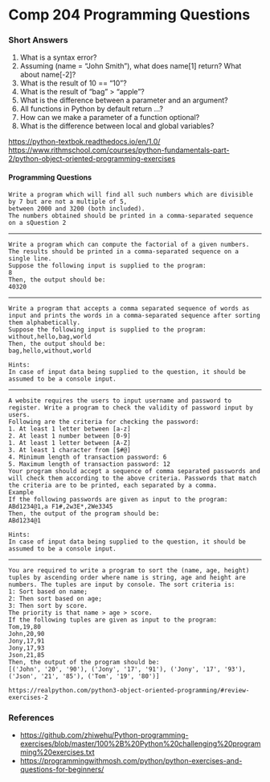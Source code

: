 # Comp 204 Programming Questions


### Short Answers

1. What is a syntax error?
2. Assuming (name = “John Smith”), what does name[1] return? What about name[-2]?
3. What is the result of 10 == “10”?
4. What is the result of “bag” > “apple”?
5. What is the difference between a parameter and an argument?
6. All functions in Python by default return …?
7. How can we make a parameter of a function optional?
8. What is the difference between local and global variables?


https://python-textbok.readthedocs.io/en/1.0/
https://www.rithmschool.com/courses/python-fundamentals-part-2/python-object-oriented-programming-exercises

#### Programming Questions

```
Write a program which will find all such numbers which are divisible by 7 but are not a multiple of 5,
between 2000 and 3200 (both included).
The numbers obtained should be printed in a comma-separated sequence on a sQuestion 2
```
---
```
Write a program which can compute the factorial of a given numbers.
The results should be printed in a comma-separated sequence on a single line.
Suppose the following input is supplied to the program:
8
Then, the output should be:
40320
```
---
```
Write a program that accepts a comma separated sequence of words as input and prints the words in a comma-separated sequence after sorting them alphabetically.
Suppose the following input is supplied to the program:
without,hello,bag,world
Then, the output should be:
bag,hello,without,world

Hints:
In case of input data being supplied to the question, it should be assumed to be a console input.
```
---
```
A website requires the users to input username and password to register. Write a program to check the validity of password input by users.
Following are the criteria for checking the password:
1. At least 1 letter between [a-z]
2. At least 1 number between [0-9]
1. At least 1 letter between [A-Z]
3. At least 1 character from [$#@]
4. Minimum length of transaction password: 6
5. Maximum length of transaction password: 12
Your program should accept a sequence of comma separated passwords and will check them according to the above criteria. Passwords that match the criteria are to be printed, each separated by a comma.
Example
If the following passwords are given as input to the program:
ABd1234@1,a F1#,2w3E*,2We3345
Then, the output of the program should be:
ABd1234@1

Hints:
In case of input data being supplied to the question, it should be assumed to be a console input.
```
---

```
You are required to write a program to sort the (name, age, height) tuples by ascending order where name is string, age and height are numbers. The tuples are input by console. The sort criteria is:
1: Sort based on name;
2: Then sort based on age;
3: Then sort by score.
The priority is that name > age > score.
If the following tuples are given as input to the program:
Tom,19,80
John,20,90
Jony,17,91
Jony,17,93
Json,21,85
Then, the output of the program should be:
[('John', '20', '90'), ('Jony', '17', '91'), ('Jony', '17', '93'), ('Json', '21', '85'), ('Tom', '19', '80')]
```
```
https://realpython.com/python3-object-oriented-programming/#review-exercises-2
```

### References
- https://github.com/zhiwehu/Python-programming-exercises/blob/master/100%2B%20Python%20challenging%20programming%20exercises.txt
- https://programmingwithmosh.com/python/python-exercises-and-questions-for-beginners/

